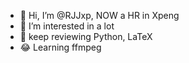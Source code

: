 - 👋 Hi, I’m @RJJxp, NOW a HR in Xpeng
- 👀 I’m interested in a lot
- 🌱 keep reviewing Python, LaTeX
- 😂 Learning ffmpeg
